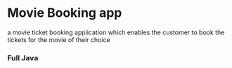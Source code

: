# Movie Booking app
 a movie ticket booking application which enables the customer to book the tickets for the movie of their choice
 
### Full Java
